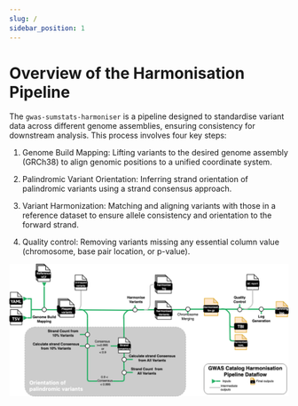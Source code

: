 ```yaml
---
slug: /
sidebar_position: 1
---
```


# Overview of the Harmonisation Pipeline

The `gwas-sumstats-harmoniser`  is a pipeline designed to standardise variant data across different genome assemblies, ensuring consistency for downstream analysis. This process involves four key steps:

1. Genome Build Mapping: Lifting variants to the desired genome assembly (GRCh38) to align genomic positions to a unified coordinate system.

2. Palindromic Variant Orientation: Inferring strand orientation of palindromic variants using a strand consensus approach.

3. Variant Harmonization:  Matching and aligning variants with those in a reference dataset to ensure allele consistency and orientation to the forward strand.

4. Quality control: Removing variants missing any essential column value (chromosome, base pair location, or p-value).

![nextflow workflow](../img/Harmonisation.png)
